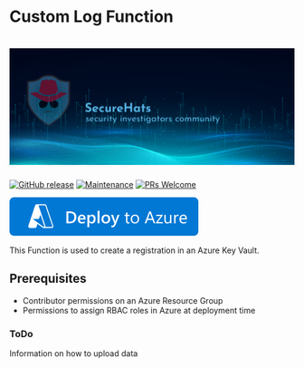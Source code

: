 # Custom Log Function

![logo](https://raw.githubusercontent.com/SecureHats/SecureHacks/main/media/sh-banners.png)
=========
[![GitHub release](https://img.shields.io/github/release/SecureHats/Sentinel-playground.svg?style=flat-square)](https://github.com/SecureHats/Sentinel-playground/releases)
[![Maintenance](https://img.shields.io/maintenance/yes/2022.svg?style=flat-square)]()
[![PRs Welcome](https://img.shields.io/badge/PRs-welcome-brightgreen.svg?style=flat-square)](http://makeapullrequest.com)

[![Deploy To Azure](https://raw.githubusercontent.com/Azure/azure-quickstart-templates/master/1-CONTRIBUTION-GUIDE/images/deploytoazure.svg?sanitize=true)](https://portal.azure.com/#create/Microsoft.Template/uri/https%3A%2F%2Fraw.githubusercontent.com%2Fazurekid%2Fkey-vault-function%2Fmain%2Ftemplates%2Fazuredeploy.json)

This Function is used to create a registration in an Azure Key Vault.

## Prerequisites

- Contributor permissions on an Azure Resource Group
- Permissions to assign RBAC roles in Azure at deployment time

### ToDo

Information on how to upload data
